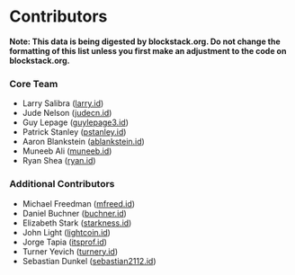 # Contributors

**Note: This data is being digested by blockstack.org. Do not change the formatting of this list unless you first make an adjustment to the code on blockstack.org.**

### Core Team

- Larry Salibra ([larry.id](https://onename.com/larry))
- Jude Nelson ([judecn.id](https://onename.com/judecn))
- Guy Lepage ([guylepage3.id](https://onename.com/guylepage3))
- Patrick Stanley ([pstanley.id](https://onename.com/pstanley))
- Aaron Blankstein ([ablankstein.id](https://onename.com/ablankstein))
- Muneeb Ali ([muneeb.id](https://onename.com/muneeb))
- Ryan Shea ([ryan.id](https://onename.com/ryan))

### Additional Contributors

- Michael Freedman ([mfreed.id](https://onename.com/mfreed))
- Daniel Buchner ([buchner.id](https://onename.com/buchner))
- Elizabeth Stark ([starkness.id](https://onename.com/starkness))
- John Light ([lightcoin.id](https://onename.com/lightcoin))
- Jorge Tapia ([itsprof.id](https://onename.com/itsprof))
- Turner Yevich ([turnery.id](https://onename.com/turnery))
- Sebastian Dunkel ([sebastian2112.id](https://onename.com/sebastian2112))
